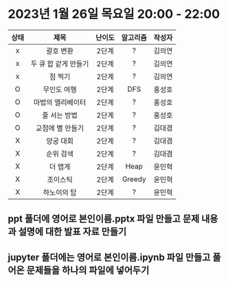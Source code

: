 # 2023년 1월 26일 목요일 20:00 - 22:00

|상태|제목|난이도|알고리즘|작성자  
|:---:|:---:|:---:|:---:|:---:|  
|x|괄호 변환|2단계|?|김의연  
|x|두 큐 합 같게 만들기|2단계|?|김의연  
|x|점 찍기|2단계|?|김의연  
|O|무인도 여행|2단계|DFS|홍성호
|O|마법의 엘리베이터|2단계|?|홍성호
|O|줄 서는 방법|2단계|?|홍성호
|O|교점에 별 만들기|2단계|?|김대겸
|X|양궁 대회|2단계|?|김대겸  
|X|순위 검색|2단계|?|김대겸  
|X|더 맵게|2단계|Heap|윤민혁
|X|조이스틱|2단계|Greedy|윤민혁
|X|하노이의 탑|2단계|?|윤민혁

## ppt 폴더에 영어로 본인이름.pptx 파일 만들고 문제 내용과 설명에 대한 발표 자료 만들기
## jupyter 폴더에는 영어로 본인이름.ipynb 파일 만들고 풀어온 문제들을 하나의 파일에 넣어두기
